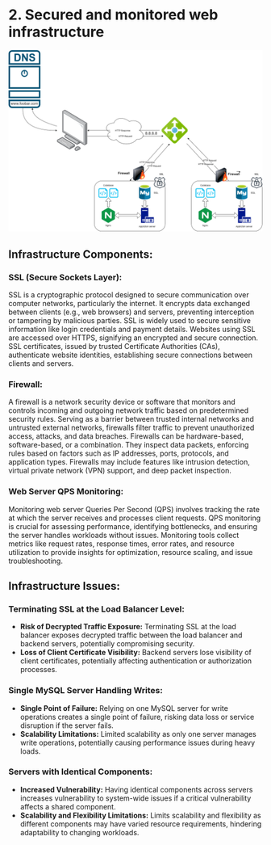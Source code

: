 # 2. Secured and monitored web infrastructure

<p align="center"><img src="https://github.com/isaquliyev/holbertonschool-system_engineering-devops/blob/main/web_infrastructure_design/task_2.png"></p>

## Infrastructure Components:

### SSL (Secure Sockets Layer):
SSL is a cryptographic protocol designed to secure communication over computer networks, particularly the internet. It encrypts data exchanged between clients (e.g., web browsers) and servers, preventing interception or tampering by malicious parties. SSL is widely used to secure sensitive information like login credentials and payment details. Websites using SSL are accessed over HTTPS, signifying an encrypted and secure connection. SSL certificates, issued by trusted Certificate Authorities (CAs), authenticate website identities, establishing secure connections between clients and servers.

### Firewall:
A firewall is a network security device or software that monitors and controls incoming and outgoing network traffic based on predetermined security rules. Serving as a barrier between trusted internal networks and untrusted external networks, firewalls filter traffic to prevent unauthorized access, attacks, and data breaches. Firewalls can be hardware-based, software-based, or a combination. They inspect data packets, enforcing rules based on factors such as IP addresses, ports, protocols, and application types. Firewalls may include features like intrusion detection, virtual private network (VPN) support, and deep packet inspection.

### Web Server QPS Monitoring:
Monitoring web server Queries Per Second (QPS) involves tracking the rate at which the server receives and processes client requests. QPS monitoring is crucial for assessing performance, identifying bottlenecks, and ensuring the server handles workloads without issues. Monitoring tools collect metrics like request rates, response times, error rates, and resource utilization to provide insights for optimization, resource scaling, and issue troubleshooting.

## Infrastructure Issues:

### Terminating SSL at the Load Balancer Level:
- **Risk of Decrypted Traffic Exposure:** Terminating SSL at the load balancer exposes decrypted traffic between the load balancer and backend servers, potentially compromising security.
- **Loss of Client Certificate Visibility:** Backend servers lose visibility of client certificates, potentially affecting authentication or authorization processes.

### Single MySQL Server Handling Writes:
- **Single Point of Failure:** Relying on one MySQL server for write operations creates a single point of failure, risking data loss or service disruption if the server fails.
- **Scalability Limitations:** Limited scalability as only one server manages write operations, potentially causing performance issues during heavy loads.

### Servers with Identical Components:
- **Increased Vulnerability:** Having identical components across servers increases vulnerability to system-wide issues if a critical vulnerability affects a shared component.
- **Scalability and Flexibility Limitations:** Limits scalability and flexibility as different components may have varied resource requirements, hindering adaptability to changing workloads.
